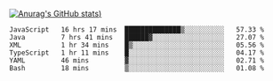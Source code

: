 [![Anurag's GitHub stats](https://github-readme-stats.vercel.app/api?username=Old-Camel&show_icons=true&theme=dark))](https://github.com/anuraghazra/github-readme-stats)
<!--START_SECTION:waka-->

```text
JavaScript   16 hrs 17 mins  ██████████████▒░░░░░░░░░░   57.33 %
Java         7 hrs 41 mins   ██████▓░░░░░░░░░░░░░░░░░░   27.07 %
XML          1 hr 34 mins    █▒░░░░░░░░░░░░░░░░░░░░░░░   05.56 %
TypeScript   1 hr 11 mins    █░░░░░░░░░░░░░░░░░░░░░░░░   04.17 %
YAML         46 mins         ▓░░░░░░░░░░░░░░░░░░░░░░░░   02.71 %
Bash         18 mins         ▒░░░░░░░░░░░░░░░░░░░░░░░░   01.08 %
```

<!--END_SECTION:waka-->

